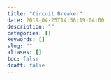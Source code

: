 ```yaml
---
title: "Circuit Breaker"
date: 2019-04-25T14:58:19-04:00
description: ""
categories: []
keywords: []
slug: ""
aliases: []
toc: false
draft: false
---
```

